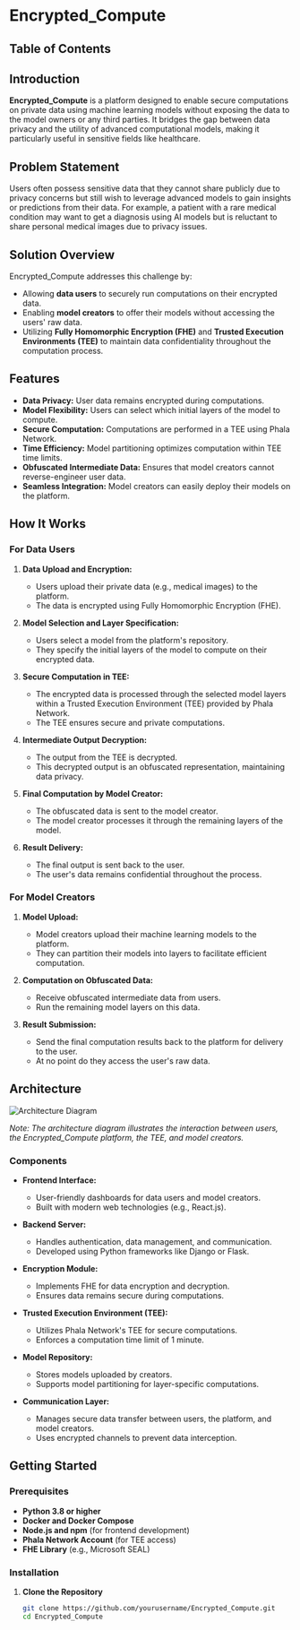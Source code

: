 # Encrypted_Compute

## Table of Contents

## Introduction

**Encrypted_Compute** is a platform designed to enable secure computations on private data using machine learning models without exposing the data to the model owners or any third parties. It bridges the gap between data privacy and the utility of advanced computational models, making it particularly useful in sensitive fields like healthcare.

## Problem Statement

Users often possess sensitive data that they cannot share publicly due to privacy concerns but still wish to leverage advanced models to gain insights or predictions from their data. For example, a patient with a rare medical condition may want to get a diagnosis using AI models but is reluctant to share personal medical images due to privacy issues.

## Solution Overview

Encrypted_Compute addresses this challenge by:

- Allowing **data users** to securely run computations on their encrypted data.
- Enabling **model creators** to offer their models without accessing the users' raw data.
- Utilizing **Fully Homomorphic Encryption (FHE)** and **Trusted Execution Environments (TEE)** to maintain data confidentiality throughout the computation process.

## Features

- **Data Privacy:** User data remains encrypted during computations.
- **Model Flexibility:** Users can select which initial layers of the model to compute.
- **Secure Computation:** Computations are performed in a TEE using Phala Network.
- **Time Efficiency:** Model partitioning optimizes computation within TEE time limits.
- **Obfuscated Intermediate Data:** Ensures that model creators cannot reverse-engineer user data.
- **Seamless Integration:** Model creators can easily deploy their models on the platform.

## How It Works

### For Data Users

1. **Data Upload and Encryption:**
   - Users upload their private data (e.g., medical images) to the platform.
   - The data is encrypted using Fully Homomorphic Encryption (FHE).

2. **Model Selection and Layer Specification:**
   - Users select a model from the platform's repository.
   - They specify the initial layers of the model to compute on their encrypted data.

3. **Secure Computation in TEE:**
   - The encrypted data is processed through the selected model layers within a Trusted Execution Environment (TEE) provided by Phala Network.
   - The TEE ensures secure and private computations.

4. **Intermediate Output Decryption:**
   - The output from the TEE is decrypted.
   - This decrypted output is an obfuscated representation, maintaining data privacy.

5. **Final Computation by Model Creator:**
   - The obfuscated data is sent to the model creator.
   - The model creator processes it through the remaining layers of the model.

6. **Result Delivery:**
   - The final output is sent back to the user.
   - The user's data remains confidential throughout the process.

### For Model Creators

1. **Model Upload:**
   - Model creators upload their machine learning models to the platform.
   - They can partition their models into layers to facilitate efficient computation.

2. **Computation on Obfuscated Data:**
   - Receive obfuscated intermediate data from users.
   - Run the remaining model layers on this data.

3. **Result Submission:**
   - Send the final computation results back to the platform for delivery to the user.
   - At no point do they access the user's raw data.

## Architecture

![Architecture Diagram](architecture_diagram.png)

*Note: The architecture diagram illustrates the interaction between users, the Encrypted_Compute platform, the TEE, and model creators.*

### Components

- **Frontend Interface:**
  - User-friendly dashboards for data users and model creators.
  - Built with modern web technologies (e.g., React.js).

- **Backend Server:**
  - Handles authentication, data management, and communication.
  - Developed using Python frameworks like Django or Flask.

- **Encryption Module:**
  - Implements FHE for data encryption and decryption.
  - Ensures data remains secure during computations.

- **Trusted Execution Environment (TEE):**
  - Utilizes Phala Network's TEE for secure computations.
  - Enforces a computation time limit of 1 minute.

- **Model Repository:**
  - Stores models uploaded by creators.
  - Supports model partitioning for layer-specific computations.

- **Communication Layer:**
  - Manages secure data transfer between users, the platform, and model creators.
  - Uses encrypted channels to prevent data interception.

## Getting Started

### Prerequisites

- **Python 3.8 or higher**
- **Docker and Docker Compose**
- **Node.js and npm** (for frontend development)
- **Phala Network Account** (for TEE access)
- **FHE Library** (e.g., Microsoft SEAL)

### Installation

1. **Clone the Repository**

   ```bash
   git clone https://github.com/yourusername/Encrypted_Compute.git
   cd Encrypted_Compute
